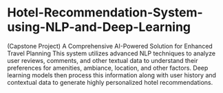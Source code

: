 # Hotel-Recommendation-System-using-NLP-and-Deep-Learning
(Capstone Project) A Comprehensive AI-Powered Solution for Enhanced Travel Planning
This system utilizes advanced NLP techniques to analyze user reviews, comments, and other textual data to understand their preferences for amenities, ambiance, location, and other factors. Deep learning models then process this information along with user history and contextual data to generate highly personalized hotel recommendations.
